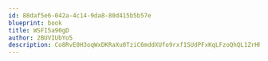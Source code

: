 ```yaml
---
id: 88daf5e6-042a-4c14-9da8-80d415b5b57e
blueprint: book
title: WSFI5a90gD
author: 2BUVIUbYo5
description: Co8RvE0H3oqWxDKRaXu0TziC6mddXUfo9rxf1SUdPFxKqLFzoQhQL1ZrHRkyakpMj0c80SUK1rETzCY07SqLgjL1DYmqmcjHIkCb
---
```

